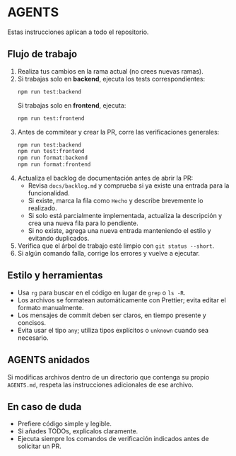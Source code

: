 # AGENTS

Estas instrucciones aplican a todo el repositorio.

## Flujo de trabajo
1. Realiza tus cambios en la rama actual (no crees nuevas ramas).
2. Si trabajas solo en **backend**, ejecuta los tests correspondientes:
   ```bash
   npm run test:backend
   ```
   Si trabajas solo en **frontend**, ejecuta:
   ```bash
   npm run test:frontend
   ```
3. Antes de commitear y crear la PR, corre las verificaciones generales:
   ```bash
   npm run test:backend
   npm run test:frontend
   npm run format:backend
   npm run format:frontend
   ```
4. Actualiza el backlog de documentación antes de abrir la PR:
   - Revisa `docs/backlog.md` y comprueba si ya existe una entrada para la funcionalidad.
   - Si existe, marca la fila como `Hecho` y describe brevemente lo realizado.
   - Si solo está parcialmente implementada, actualiza la descripción y crea una nueva fila para lo pendiente.
   - Si no existe, agrega una nueva entrada manteniendo el estilo y evitando duplicados.
5. Verifica que el árbol de trabajo esté limpio con `git status --short`.
6. Si algún comando falla, corrige los errores y vuelve a ejecutar.

## Estilo y herramientas
- Usa `rg` para buscar en el código en lugar de `grep` o `ls -R`.
- Los archivos se formatean automáticamente con Prettier; evita editar el formato manualmente.
- Los mensajes de commit deben ser claros, en tiempo presente y concisos.
- Evita usar el tipo `any`; utiliza tipos explícitos o `unknown` cuando sea necesario.

## AGENTS anidados
Si modificas archivos dentro de un directorio que contenga su propio `AGENTS.md`, respeta las instrucciones adicionales de ese archivo.

## En caso de duda
- Prefiere código simple y legible.
- Si añades TODOs, explícalos claramente.
- Ejecuta siempre los comandos de verificación indicados antes de solicitar un PR.
